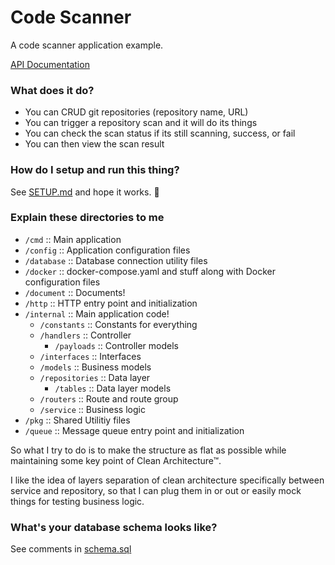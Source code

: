 # Code Scanner

A code scanner application example.

[API Documentation](document/APIDOC.md)

### What does it do?

- You can CRUD git repositories (repository name, URL)
- You can trigger a repository scan and it will do its things
- You can check the scan status if its still scanning, success, or fail
- You can then view the scan result

### How do I setup and run this thing?

See [SETUP.md](document/SETUP.md) and hope it works. 🤞

### Explain these directories to me

- `/cmd` :: Main application
- `/config` :: Application configuration files
- `/database` :: Database connection utility files
- `/docker` :: docker-compose.yaml and stuff along with Docker configuration files
- `/document` :: Documents!
- `/http` :: HTTP entry point and initialization
- `/internal` :: Main application code!
  - `/constants` :: Constants for everything
  - `/handlers` :: Controller
    - `/payloads` :: Controller models
  - `/interfaces` :: Interfaces
  - `/models` :: Business models
  - `/repositories` :: Data layer
    - `/tables` :: Data layer models
  - `/routers` :: Route and route group
  - `/service` :: Business logic
- `/pkg` :: Shared Utilitiy files
- `/queue` :: Message queue entry point and initialization

So what I try to do is to make the structure as flat as possible while maintaining some key point of Clean Architecture™.

I like the idea of layers separation of clean architecture specifically between service and repository, so that I can plug them in or out or easily mock things for testing business logic.

### What's your database schema looks like?

See comments in [schema.sql](document/schema.sql)
